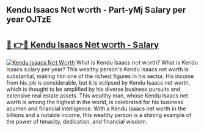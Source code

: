 ## Kendu Isaacs N𝚎t w𝚘rth - Part-yMj S𝚊lary per year OJTzE

# <h2><a href="http://gc1j4b2.nevu.top/?p=Kendu+Isaacs">🔗 👉🔴 Kendu Isaacs N𝚎t w𝚘rth - S𝚊lary</a></h2>

[![Kendu Isaacs N𝚎t W𝚘rth](https://i.imgur.com/Oavwk0R.jpeg)](http://gc1j4b2.nevu.top/?p=Kendu+Isaacs)
What is Kendu Isaacs n𝚎t w𝚘rth? What is Kendu Isaacs s𝚊lary per year?
This wealthy person's Kendu Isaacs net worth is substantial, making him one of the richest figures in his sector. His income from his job is considerable, but it is eclipsed by Kendu Isaacs net worth, which is thought to be amplified by his diverse business pursuits and extensive real estate assets. This wealthy man, whose Kendu Isaacs net worth is among the highest in the world, is celebrated for his business acumen and financial intelligence. With a Kendu Isaacs net worth in the billions and a notable income, this wealthy person is a shining example of the power of tenacity, dedication, and financial wisdom.
